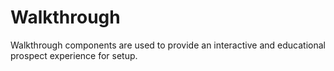 # Walkthrough

Walkthrough components are used to provide an interactive and educational prospect experience for setup.
